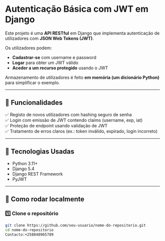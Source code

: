 # Autenticação Básica com JWT em Django

Este projeto é uma **API RESTful** em Django que implementa autenticação de utilizadores com **JSON Web Tokens (JWT)**.  

Os utilizadores podem:
- **Cadastrar-se** com username e password
- **Logar** para obter um JWT válido
- **Aceder a um recurso protegido** usando o JWT

Armazenamento de utilizadores é feito **em memória (um dicionário Python)** para simplificar o exemplo.

---

## 📌 Funcionalidades

✅ Registo de novos utilizadores com hashing seguro de senha  
✅ Login com emissão de JWT contendo claims (username, exp, iat)  
✅ Proteção de endpoint usando validação de JWT  
✅ Tratamento de erros claros (ex.: token inválido, expirado, login incorreto)

---

## 📌 Tecnologias Usadas

- Python 3.11+
- Django 5.4
- Django REST Framework
- PyJWT

---

## 📌 Como rodar localmente

### 1️⃣ Clone o repositório
```bash
git clone https://github.com/seu-usuario/nome-do-repositorio.git
cd nome-do-repositorio
Contacto:+258848965789